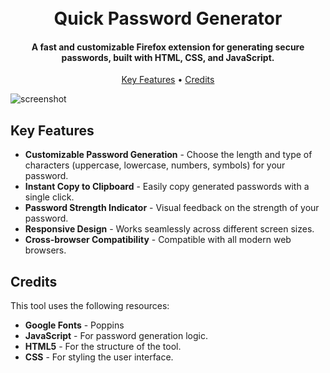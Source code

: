 <h1 align="center">
  <br>
    Quick Password Generator
  <br>
</h1>

<h4 align="center">A fast and customizable Firefox extension for generating secure passwords, built with HTML, CSS, and JavaScript.</h4>

<p align="center">
  <a href="#key-features">Key Features</a> •
  <a href="#credits">Credits</a>
</p>

![screenshot](https://raw.githubusercontent.com/eric-zamora-tech/quick-password-generator/main/assets/screenshot.png)

## Key Features

* **Customizable Password Generation** - Choose the length and type of characters (uppercase, lowercase, numbers, symbols) for your password.
* **Instant Copy to Clipboard** - Easily copy generated passwords with a single click.
* **Password Strength Indicator** - Visual feedback on the strength of your password.
* **Responsive Design** - Works seamlessly across different screen sizes.
* **Cross-browser Compatibility** - Compatible with all modern web browsers.

## Credits
This tool uses the following resources:
* **Google Fonts** - Poppins
* **JavaScript** - For password generation logic.
* **HTML5** - For the structure of the tool.
* **CSS** - For styling the user interface.
